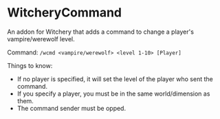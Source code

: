 # WitcheryCommand
An addon for Witchery that adds a command to change a player's vampire/werewolf level.

Command: `/wcmd <vampire/werewolf> <level 1-10> [Player]`

Things to know:
- If no player is specified, it will set the level of the player who sent the command.
- If you specify a player, you must be in the same world/dimension as them. 
- The command sender must be opped.

